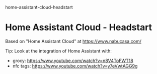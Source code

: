 home-assistant-cloud-headstart
# Home Assistant Cloud - Headstart

Based on "Home Assistant Cloud" at https://www.nabucasa.com/

Tip: Look at the integration of Home Assistant with:

- grocy: https://www.youtube.com/watch?v=n8V4ToFWT18
- nfc tags: https://www.youtube.com/watch?v=y7eVwtAGG9g
